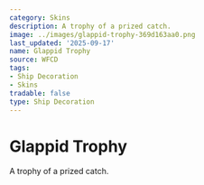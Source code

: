 ```yaml
---
category: Skins
description: A trophy of a prized catch.
image: ../images/glappid-trophy-369d163aa0.png
last_updated: '2025-09-17'
name: Glappid Trophy
source: WFCD
tags:
- Ship Decoration
- Skins
tradable: false
type: Ship Decoration
---
```


# Glappid Trophy

A trophy of a prized catch.

